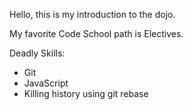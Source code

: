 
Hello, this is my introduction to the dojo.

My favorite Code School path is Electives.

Deadly Skills:
* Git
* JavaScript
* Killing history using git rebase
